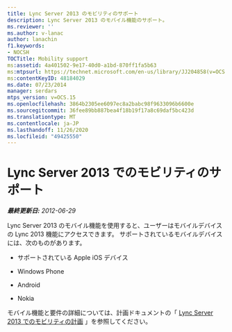 ```yaml
---
title: Lync Server 2013 のモビリティのサポート
description: Lync Server 2013 のモバイル機能のサポート。
ms.reviewer: ''
ms.author: v-lanac
author: lanachin
f1.keywords:
- NOCSH
TOCTitle: Mobility support
ms:assetid: 4a401502-9e17-40d0-a1bd-870ff1fa5b63
ms:mtpsurl: https://technet.microsoft.com/en-us/library/JJ204858(v=OCS.15)
ms:contentKeyID: 48184029
ms.date: 07/23/2014
manager: serdars
mtps_version: v=OCS.15
ms.openlocfilehash: 3864b2305ee6097ec8a2babc98f9633096b6600e
ms.sourcegitcommit: 36fee89bb887bea4f18b19f17a8c69daf5bc423d
ms.translationtype: MT
ms.contentlocale: ja-JP
ms.lasthandoff: 11/26/2020
ms.locfileid: "49425550"
---
```

# <a name="mobility-support-in-lync-server-2013"></a>Lync Server 2013 でのモビリティのサポート

<div data-xmlns="http://www.w3.org/1999/xhtml">

<div class="topic" data-xmlns="http://www.w3.org/1999/xhtml" data-msxsl="urn:schemas-microsoft-com:xslt" data-cs="https://msdn.microsoft.com/">

<div data-asp="https://msdn2.microsoft.com/asp">



</div>

<div id="mainSection">

<div id="mainBody">

<span> </span>

_**最終更新日:** 2012-06-29_

Lync Server 2013 のモバイル機能を使用すると、ユーザーはモバイルデバイスの Lync 2013 機能にアクセスできます。 サポートされているモバイルデバイスには、次のものがあります。

  - サポートされている Apple iOS デバイス

  - Windows Phone

  - Android

  - Nokia

モバイル機能と要件の詳細については、計画ドキュメントの「 [Lync Server 2013 でのモビリティの計画](lync-server-2013-planning-for-mobility.md) 」を参照してください。

</div>

<span> </span>

</div>

</div>

</div>

